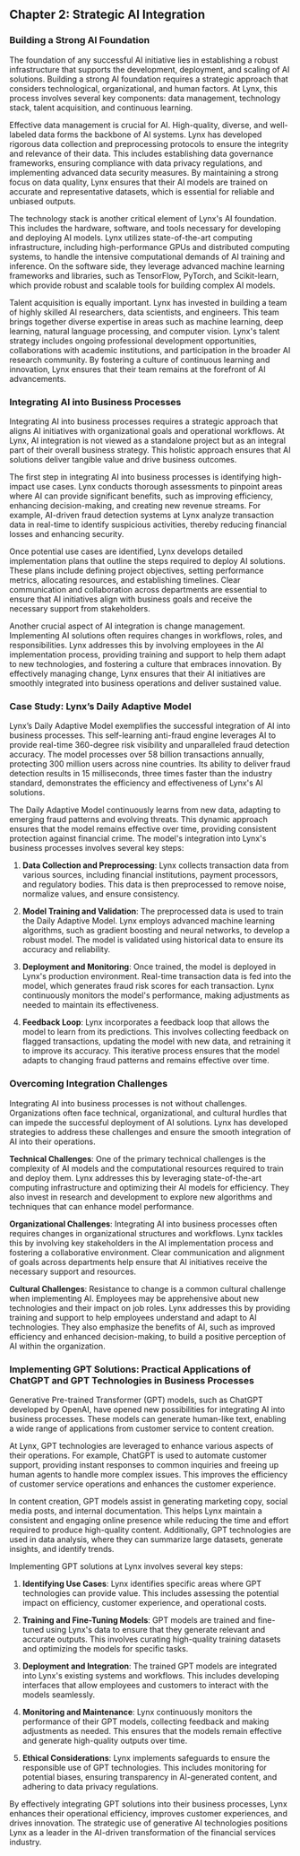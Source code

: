 ## Chapter 2: Strategic AI Integration

### Building a Strong AI Foundation

The foundation of any successful AI initiative lies in establishing a robust infrastructure that supports the development, deployment, and scaling of AI solutions. Building a strong AI foundation requires a strategic approach that considers technological, organizational, and human factors. At Lynx, this process involves several key components: data management, technology stack, talent acquisition, and continuous learning.

Effective data management is crucial for AI. High-quality, diverse, and well-labeled data forms the backbone of AI systems. Lynx has developed rigorous data collection and preprocessing protocols to ensure the integrity and relevance of their data. This includes establishing data governance frameworks, ensuring compliance with data privacy regulations, and implementing advanced data security measures. By maintaining a strong focus on data quality, Lynx ensures that their AI models are trained on accurate and representative datasets, which is essential for reliable and unbiased outputs.

The technology stack is another critical element of Lynx's AI foundation. This includes the hardware, software, and tools necessary for developing and deploying AI models. Lynx utilizes state-of-the-art computing infrastructure, including high-performance GPUs and distributed computing systems, to handle the intensive computational demands of AI training and inference. On the software side, they leverage advanced machine learning frameworks and libraries, such as TensorFlow, PyTorch, and Scikit-learn, which provide robust and scalable tools for building complex AI models.

Talent acquisition is equally important. Lynx has invested in building a team of highly skilled AI researchers, data scientists, and engineers. This team brings together diverse expertise in areas such as machine learning, deep learning, natural language processing, and computer vision. Lynx's talent strategy includes ongoing professional development opportunities, collaborations with academic institutions, and participation in the broader AI research community. By fostering a culture of continuous learning and innovation, Lynx ensures that their team remains at the forefront of AI advancements.

### Integrating AI into Business Processes

Integrating AI into business processes requires a strategic approach that aligns AI initiatives with organizational goals and operational workflows. At Lynx, AI integration is not viewed as a standalone project but as an integral part of their overall business strategy. This holistic approach ensures that AI solutions deliver tangible value and drive business outcomes.

The first step in integrating AI into business processes is identifying high-impact use cases. Lynx conducts thorough assessments to pinpoint areas where AI can provide significant benefits, such as improving efficiency, enhancing decision-making, and creating new revenue streams. For example, AI-driven fraud detection systems at Lynx analyze transaction data in real-time to identify suspicious activities, thereby reducing financial losses and enhancing security.

Once potential use cases are identified, Lynx develops detailed implementation plans that outline the steps required to deploy AI solutions. These plans include defining project objectives, setting performance metrics, allocating resources, and establishing timelines. Clear communication and collaboration across departments are essential to ensure that AI initiatives align with business goals and receive the necessary support from stakeholders.

Another crucial aspect of AI integration is change management. Implementing AI solutions often requires changes in workflows, roles, and responsibilities. Lynx addresses this by involving employees in the AI implementation process, providing training and support to help them adapt to new technologies, and fostering a culture that embraces innovation. By effectively managing change, Lynx ensures that their AI initiatives are smoothly integrated into business operations and deliver sustained value.

### Case Study: Lynx’s Daily Adaptive Model

Lynx’s Daily Adaptive Model exemplifies the successful integration of AI into business processes. This self-learning anti-fraud engine leverages AI to provide real-time 360-degree risk visibility and unparalleled fraud detection accuracy. The model processes over 58 billion transactions annually, protecting 300 million users across nine countries. Its ability to deliver fraud detection results in 15 milliseconds, three times faster than the industry standard, demonstrates the efficiency and effectiveness of Lynx's AI solutions.

The Daily Adaptive Model continuously learns from new data, adapting to emerging fraud patterns and evolving threats. This dynamic approach ensures that the model remains effective over time, providing consistent protection against financial crime. The model's integration into Lynx's business processes involves several key steps:

1. **Data Collection and Preprocessing**: Lynx collects transaction data from various sources, including financial institutions, payment processors, and regulatory bodies. This data is then preprocessed to remove noise, normalize values, and ensure consistency.

2. **Model Training and Validation**: The preprocessed data is used to train the Daily Adaptive Model. Lynx employs advanced machine learning algorithms, such as gradient boosting and neural networks, to develop a robust model. The model is validated using historical data to ensure its accuracy and reliability.

3. **Deployment and Monitoring**: Once trained, the model is deployed in Lynx's production environment. Real-time transaction data is fed into the model, which generates fraud risk scores for each transaction. Lynx continuously monitors the model's performance, making adjustments as needed to maintain its effectiveness.

4. **Feedback Loop**: Lynx incorporates a feedback loop that allows the model to learn from its predictions. This involves collecting feedback on flagged transactions, updating the model with new data, and retraining it to improve its accuracy. This iterative process ensures that the model adapts to changing fraud patterns and remains effective over time.

### Overcoming Integration Challenges

Integrating AI into business processes is not without challenges. Organizations often face technical, organizational, and cultural hurdles that can impede the successful deployment of AI solutions. Lynx has developed strategies to address these challenges and ensure the smooth integration of AI into their operations.

**Technical Challenges**: One of the primary technical challenges is the complexity of AI models and the computational resources required to train and deploy them. Lynx addresses this by leveraging state-of-the-art computing infrastructure and optimizing their AI models for efficiency. They also invest in research and development to explore new algorithms and techniques that can enhance model performance.

**Organizational Challenges**: Integrating AI into business processes often requires changes in organizational structures and workflows. Lynx tackles this by involving key stakeholders in the AI implementation process and fostering a collaborative environment. Clear communication and alignment of goals across departments help ensure that AI initiatives receive the necessary support and resources.

**Cultural Challenges**: Resistance to change is a common cultural challenge when implementing AI. Employees may be apprehensive about new technologies and their impact on job roles. Lynx addresses this by providing training and support to help employees understand and adapt to AI technologies. They also emphasize the benefits of AI, such as improved efficiency and enhanced decision-making, to build a positive perception of AI within the organization.

### Implementing GPT Solutions: Practical Applications of ChatGPT and GPT Technologies in Business Processes

Generative Pre-trained Transformer (GPT) models, such as ChatGPT developed by OpenAI, have opened new possibilities for integrating AI into business processes. These models can generate human-like text, enabling a wide range of applications from customer service to content creation.

At Lynx, GPT technologies are leveraged to enhance various aspects of their operations. For example, ChatGPT is used to automate customer support, providing instant responses to common inquiries and freeing up human agents to handle more complex issues. This improves the efficiency of customer service operations and enhances the customer experience.

In content creation, GPT models assist in generating marketing copy, social media posts, and internal documentation. This helps Lynx maintain a consistent and engaging online presence while reducing the time and effort required to produce high-quality content. Additionally, GPT technologies are used in data analysis, where they can summarize large datasets, generate insights, and identify trends.

Implementing GPT solutions at Lynx involves several key steps:

1. **Identifying Use Cases**: Lynx identifies specific areas where GPT technologies can provide value. This includes assessing the potential impact on efficiency, customer experience, and operational costs.

2. **Training and Fine-Tuning Models**: GPT models are trained and fine-tuned using Lynx's data to ensure that they generate relevant and accurate outputs. This involves curating high-quality training datasets and optimizing the models for specific tasks.

3. **Deployment and Integration**: The trained GPT models are integrated into Lynx's existing systems and workflows. This includes developing interfaces that allow employees and customers to interact with the models seamlessly.

4. **Monitoring and Maintenance**: Lynx continuously monitors the performance of their GPT models, collecting feedback and making adjustments as needed. This ensures that the models remain effective and generate high-quality outputs over time.

5. **Ethical Considerations**: Lynx implements safeguards to ensure the responsible use of GPT technologies. This includes monitoring for potential biases, ensuring transparency in AI-generated content, and adhering to data privacy regulations.

By effectively integrating GPT solutions into their business processes, Lynx enhances their operational efficiency, improves customer experiences, and drives innovation. The strategic use of generative AI technologies positions Lynx as a leader in the AI-driven transformation of the financial services industry.
